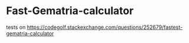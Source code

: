 # Fast-Gematria-calculator
tests on https://codegolf.stackexchange.com/questions/252679/fastest-gematria-calculator
